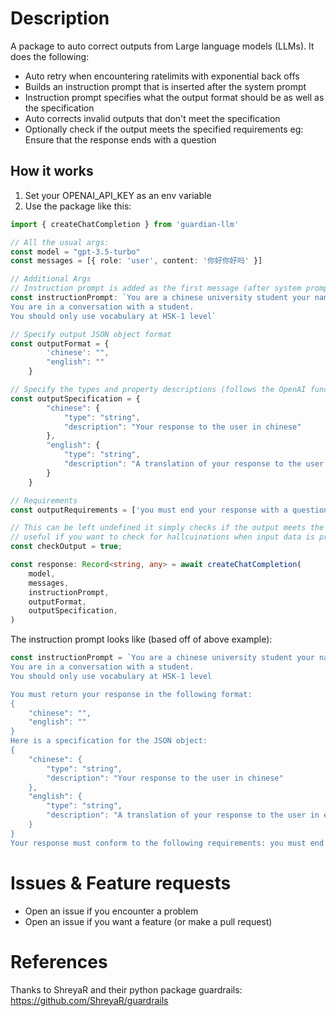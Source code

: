 # Description
A package to auto correct outputs from Large language models (LLMs). It does the following:
- Auto retry when encountering ratelimits with exponential back offs
- Builds an instruction prompt that is inserted after the system prompt
- Instruction prompt specifies what the output format should be as well as the specification
- Auto corrects invalid outputs that don't meet the specification
- Optionally check if the output meets the specified requirements eg: Ensure that the response ends with a question

## How it works
1. Set your OPENAI_API_KEY as an env variable
2. Use the package like this:

```typescript
import { createChatCompletion } from 'guardian-llm'

// All the usual args:
const model = "gpt-3.5-turbo"
const messages = [{ role: 'user', content: '你好你好吗' }]

// Additional Args
// Instruction prompt is added as the first message (after system prompt)
const instructionPrompt: `You are a chinese university student your name is ming. Respond only in JSON format.
You are in a conversation with a student.
You should only use vocabulary at HSK-1 level`

// Specify output JSON object format
const outputFormat = {
        'chinese': "",
        "english": ""
    }

// Specify the types and property descriptions (follows the OpenAI function calling spec)
const outputSpecification = {
        "chinese": {
            "type": "string",
            "description": "Your response to the user in chinese"
        },
        "english": {
            "type": "string",
            "description": "A translation of your response to the user in english"
        }
    }

// Requirements 
const outputRequirements = ['you must end your response with a question to the user']

// This can be left undefined it simply checks if the output meets the outputRequirements
// useful if you want to check for hallcuinations when input data is provided etc..
const checkOutput = true;

const response: Record<string, any> = await createChatCompletion(
    model,
    messages,
    instructionPrompt,
    outputFormat,
    outputSpecification,
)
```

The instruction prompt looks like (based off of above example):

```javascript
const instructionPrompt = `You are a chinese university student your name is ming. Respond only in JSON format.
You are in a conversation with a student.
You should only use vocabulary at HSK-1 level

You must return your response in the following format:
{
    "chinese": "",
    "english": ""
}
Here is a specification for the JSON object: 
{
    "chinese": {
        "type": "string",
        "description": "Your response to the user in chinese"
    },
    "english": {
        "type": "string",
        "description": "A translation of your response to the user in english"
    }
}
Your response must conform to the following requirements: you must end your response with a question`
```

# Issues & Feature requests
- Open an issue if you encounter a problem
- Open an issue if you want a feature (or make a pull request)


# References
Thanks to ShreyaR and their python package guardrails: https://github.com/ShreyaR/guardrails